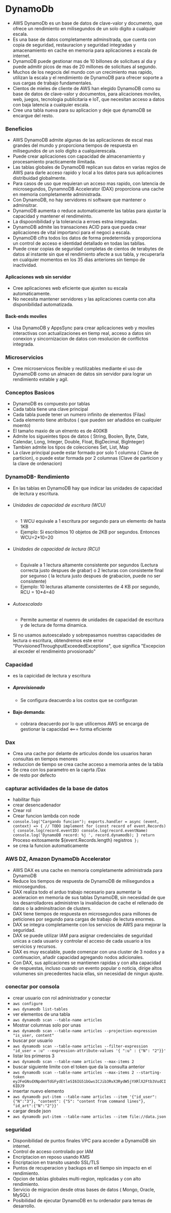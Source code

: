 # DynamoDb
* AWS DynamoDb es un base de datos de clave-valor y documento, que ofrece un rendimiento en milisegundos de un solo digito a cualquier escala.
* Es una base de datos completamente adminsitrada, que cuenta con copia de seguridad, restauracion y seguridad integradas y amacenamiento en cache en memoria para aplicaciones a escala de internet.
* DynamoDB puede gestionar mas de 10 billones de solicitues al dia y puede admitir picos de mas de 20 millones de solicitues al segundo.
* Muchos de los negocis del mundo con un crecimiento mas rapido, utilizan la escala y el rendimiento de DynamoDB para ofrecer soporte a sus cargas de trabajo fundamentales.
* Cientos de mieles de cliente de AWS han elegido DynamoDB como su base de datos de clave-valor y documentos, para alicaciones moviles, web, juegos, tecnologia publicitaria e IoT, que necesitan acceso a datos con baja latencia a cualquier escala.
* Cree una tabla nueva para su aplicacion y deje que dynamoDB se encargue del resto. 

### Beneficios
* AWS DynamoDB admite algunas de las aplicaciiones de escal mas grandes del mundo y proporciona tiempos de respuesta en milisegundos de un solo digito a cualquierescala.
* Puede crear aplicaciones con capacidad de almacenamiento y procesamiento practicamente ilimitada.
* Las tablas globales de DynamoDB replican sus datos en varias regios de AWS para darle acceso rapido y local a los datos para sus aplicaciones distribuidad globalmente.
* Para casos de uso que requieran un acceso mas rapido, con latencia de microsegundos, DynamnoDB Accelerator (DAX) proporciona una cache en memoria completamente administrada.
* Con DynamoDB, no hay servidores ni software que mantener o adminsitrar.
* DynamoDB aumenta o reduce automaticamente las tablas para ajustar la capacidad y mantener el rendimeinto.
* La dispoonibilidad y la tolerancia a erroes estna integradas.
* DynamoDB admite las transaciones ACID para que pueda crear aplicaciones de vital importanci para el negoci a escala.
* DynamoDB cifra todos los datos de forma predetermida y proporciona un control de acceso e identidad detallado en todas las tabllas.
* Puede crear copias de seguridad completas de cientos de terabytes de datos al instante sin que el rendimiento afecte a sus tabla, y recuperarla en cualquier momentos en los 35 dias anteriores sin tiempo de inactividad.

#### Aplicaciones web sin servidor
* Cree aplicaciones web eficiente que ajusten su escala automaticamente.
* No necesita mantener servidores y las aplicaciones cuenta con alta disponibilidad automatizada.

#### Back-ends moviles
* Usa DynamoDB y AppsSync para crear aplicaciones web y moviles interactivas con actualizaciones en tiemp real, acceso a datos sin conexion y sincornizacion de datos con resolucion de conflictos integrada. 

### Microservicios
* Cree microservicos flexible y reutilizables mediante el uso de DynamoDB como un almacen de datos sin servidor para lograr un rendimiento estable y agil.

### Conceptos Basicos

* DynamoDB es compuesto por tablas
* Cada tabla tiene una clave principal
* Cada tabla puede tener un numero infinito de elementos (Filas)
* Cada elemento tiene atributos ( que pueden ser añadidos en cualquier moento)
* El tamaño maxio de un elmento es de 400KB
* Admite los sigueintes tipos de datos ( String, Boolen, Byte, Date, Calendar, Long, Integer, Double, Float, BigDecimal, BigInteger)
* Tambien admite los tipos de colecciones Set, List, Map
* La clave principal puede estar formado por solo 1 columna ( Clave de particion), o puede estar formada por 2 columnas (Clave de particion y la clave de ordenacion)

### DynamoDB- Rendimiento
* En las tablas en DynamoDB hay que indicar las unidades de capacidad de lectura y escritura.
- ###### Unidades de capacidad de escritura (WCU)
    - 1 WCU equivale a 1 escritura por segundo para un elemento de hasta 1KB
    - Ejemplo: Si escribimos 10 objetos de 2KB por segundos. Entonces WCU=2*10=20
- ###### Unidades de capacidad de lectura (RCU)
    - Equivale a 1 lectura altamente consistente por segundos (Lectura correcta justo despues de grabar) o 2 lecturas con consistente final por segunso ( la lectura justo despues de grabacion, puede no ser consistente)
    - Ejemplo: 10 lecturas altamente consistentes de 4 KB por segundo, RCU = 10*4=40
- ###### Autoescalado
    - Permite aumentar el nuemro de unidades de capacidad de escritura y de lectura de forma dinamica.
* Si no usamos autoescalado y sobrepasamos nuestras capacidades de lectura o escritura, obtendremos este error "PorvisionedThroughputExceededExceptions", que significa "Excepcion al exceder el rendimeinto prvosionado"


### Capacidad
* es la capicidad de lectura y escritura
*  ##### Aprovisionado
    - Se configura deacuerdo a los costos que se configuran
* #### Bajo demanda:
    - cobrara deacuerdo por lo que utilicemos AWS se encarga de gestionar la capacidad <=== forma eficiente

### Dax
* Crea una cache por delante de articulos donde los usuarios haran consultas en tiempos menores
* reduccion de tiempo se crea cache acceso a memoria antes de la tabla
* Se crea con los parametro en la caprta /Dax
* de resto por defecto

### capturar actividades de la base de datos 

* habilitar flujo
* crear desencadenador
* Crear rol
* Crear funcion lambda con node
* `console.log("Cargando funcion");
exports.handler = async (event, context) => {
    // TODO implement
    for (const record of event.Records) {
        console.log(record.eventID)
        console.log(record.eventName)
        console.log('DynamoDB record: %j ', record.dynamodb);
    }
    return `Proceso exitosamente  ${event.Records.length} registros`
};`
* se crea la funcion automaticamente

### AWS DZ, Amazon DynamoDb Accelerator

* AWS DAX es una cache en memoria completamente administrada para DynamoDB
* Reduce los tiempos de respuesta de DynamoDB de milisegundos a microsegundos.
* DAX realiza todo el arduo trabajo necesario para aumentar la aceleracion en memoria de sus tablas DynamoDB, sin necesidad de que los desarrolladores administren la invalidacion de cache el rellenado de datos o la adminsitracion de clusters.
* DAX tiene tiempos de respuesta en microsegundos para millones de peticiones por segundo para cargas de trabajo de lectura enormes.
* DAX se integra completamente con los servicios de AWS para mejorar la seguridad.
* DAX se puede utilizar IAM para asignar credenciales de seguridad unicas a cada usuario y controlar el acceso de cada usuario a los servicios y recursos.
* DAX es muy escalable, puede comenzar con una cluster de 3 nodos y a continuacion, añadir capacidad agregando nodos adicionales.
* Con DAX, sus aplicaciones se mantienen rapidas y con alta capacidad de respuestas, incluso cuando un evento popular o noticia, dirige altos volumenes sin precedentes hacia ellas, sin necesidad de ningun ajuste.


### conectar por consola
* crear usuario con rol administrador y conectar
* `aws configure`
* `aws dynamodb list-tables`
* ver elementos de una tabla
* `aws dynamodb scan --table-name articles`
* Mostrar columnas solo por unas
* `aws dynamodb scan --table-name articles --projection-expression "is_user, content"`
* buscar por usuario
* `aws dynamodb scan --table-name articles --filter-expression "id_user = :u" --expression-attribute-values '{ ":u" : {"N": "2"}}'`
* listar los primeros 3
* `aws dynamodb scan --table-name articles --max-items 2`
* buscar siguiente limite con el token que da la consulta anterior
* `aws dynamodb scan --table-name articles --max-items 2 --starting-token eyJFeGNsdXNpdmVTdGFydEtleSI6IG51bGwsICJib3RvX3RydW5jYXRlX2Ftb3VudCI6IDJ9`
* insertar nuevo elemento
* `aws dynamodb put-item --table-name articles --item '{"id_user": {"N":"3"}, "content": {"S": "content from command lines"}, "id_art":{"N":"2"}}'`
* cargar desde json
* `aws dynamodb put-item --table-name articles --item file://data.json`

### seguridad 

* Disponibilidad de puntos finales VPC para acceder a DynamoDB sin internet.
* Control de acceso controlado por IAM
* Encriptacion en reposo usando KMS
* Encriptacion en transito usando SSL/TLS
* Puntos de recuperacion y backups en ell tiempo sin impacto en el rendimiento.
* Opcion de tablas globales multi-region, replicadas y con alto rendimiento.
* Servicio de migracion desde otras bases de datos ( Mongo, Oracle, MySQL)
* Posibilidad de ejecutar DynamoDB en tu ordenador para temas de desarrollo.
